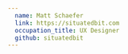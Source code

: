 ```yaml
---
  name: Matt Schaefer
  link: https://situatedbit.com
  occupation_title: UX Designer
  github: situatedbit
---
```

